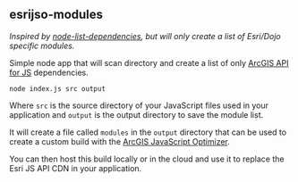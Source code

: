 ## esrijso-modules

*Inspired by [node-list-dependencies](https://github.com/mrjoelkemp/node-list-dependencies), but will only create a list of Esri/Dojo specific modules.*

Simple node app that will scan directory and create a list of
only [ArcGIS API for JS](https://developers.arcgis.com/javascript/) dependencies.

````
node index.js src output
````

Where `src` is the source directory of your JavaScript files used in your application and `output` is the output directory to save the module list.

It will create a file called `modules` in the `output` directory that can be used to create a custom build with the [ArcGIS JavaScript Optimizer](https://jso.arcgis.com/).

You can then host this build locally or in the cloud and use it to replace the Esri JS API CDN in your application.
